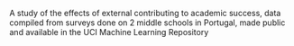 A study of the effects of external contributing to academic success, data compiled from surveys done on 2 middle schools in Portugal, made public and available in the UCI Machine Learning Repository
